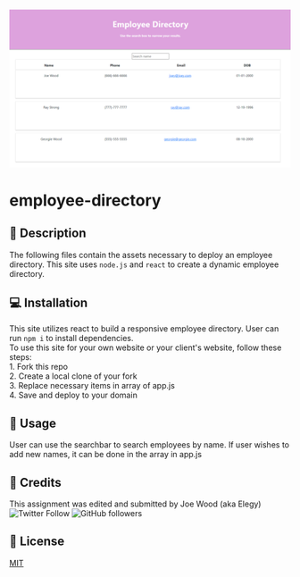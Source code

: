 ![](https://github.com/xxelegyxx/employee-directory/blob/main/public/Assets/Images/Screenshot.png)

# employee-directory

## :newspaper: Description 
The following files contain the assets necessary to deploy an employee directory. This site uses `node.js` and  `react` to create a dynamic employee directory.

## :computer: Installation 
This site utilizes react to build a responsive employee directory. User can run `npm i` to install dependencies. <br>
To use this site for your own website or your client's website, follow these steps: <br>
    1. Fork this repo <br>
    2. Create a local clone of your fork <br>
    3. Replace necessary items in array of app.js <br>
    4. Save and deploy to your domain<br>

## :floppy_disk: Usage
User can use the searchbar to search employees by name. If user wishes to add new names, it can be done in the array in app.js

## :card_index: Credits 

This assignment was edited and submitted by Joe Wood (aka Elegy) <br>
<img alt="Twitter Follow" src="https://img.shields.io/twitter/follow/xx_elegy_xx_?label=Elegy&style=social">
<img alt="GitHub followers" src="https://img.shields.io/github/followers/xxelegyxx?label=Follow&style=social">

## :ticket: License 

[MIT](https://choosealicense.com/licenses/mit/)
